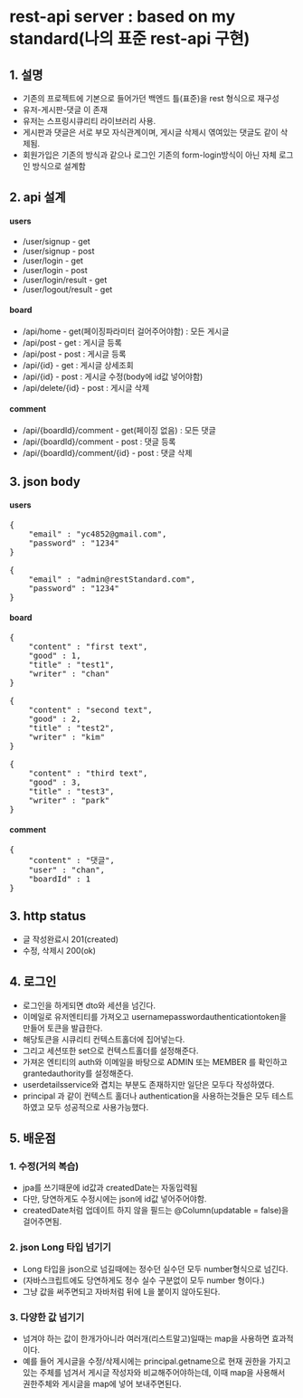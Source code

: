 # rest-api server : based on my standard(나의 표준 rest-api 구현)

## 1. 설명
* 기존의 프로젝트에 기본으로 들어가던 백엔드 틀(표준)을 rest 형식으로 재구성
* 유저-게시판-댓글 이 존재
* 유저는 스프링시큐리티 라이브러리 사용.
* 게시판과 댓글은 서로 부모 자식관계이며, 게시글 삭제시 엮여있는 댓글도 같이 삭제됨.
* 회원가입은 기존의 방식과 같으나 로그인 기존의 form-login방식이 아닌 자체 로그인 방식으로 설계함

## 2. api 설계
#### users
* /user/signup - get
* /user/signup - post
* /user/login - get
* /user/login - post
* /user/login/result - get
* /user/logout/result - get

#### board
* /api/home - get(페이징파라미터 걸어주어야함) : 모든 게시글
* /api/post - get : 게시글 등록
* /api/post - post : 게시글 등록
* /api/{id} - get : 게시글 상세조회
* /api/{id} - post : 게시글 수정(body에 id값 넣어야함)
* /api/delete/{id} - post : 게시글 삭제

#### comment
* /api/{boardId}/comment - get(페이징 없음) : 모든 댓글
* /api/{boardId}/comment - post : 댓글 등록
* /api/{boardId}/comment/{id} - post : 댓글 삭제

## 3. json body
#### users
<pre>
{
    "email" : "yc4852@gmail.com",
    "password" : "1234"
}

{
    "email" : "admin@restStandard.com",
    "password" : "1234"
}
</pre>
#### board
<pre>
{
    "content" : "first text",
    "good" : 1,
    "title" : "test1",
    "writer" : "chan"
}

{
    "content" : "second text",
    "good" : 2,
    "title" : "test2",
    "writer" : "kim"
}

{
    "content" : "third text",
    "good" : 3,
    "title" : "test3",
    "writer" : "park"
}
</pre>

#### comment
<pre>
{
    "content" : "댓글",
    "user" : "chan",
    "boardId" : 1
}
</pre>

## 3. http status
* 글 작성완료시 201(created)
* 수정, 삭제시 200(ok)

## 4. 로그인
* 로그인을 하게되면 dto와 세션을 넘긴다.
* 이메일로 유저엔티티를 가져오고 usernamepasswordauthenticationtoken을 만들어 토큰을 발급한다.
* 해당토큰을 시큐리티 컨텍스트홀더에 집어넣는다. 
* 그리고 세션또한 set으로 컨텍스트홀더를 설정해준다. 
* 가져온 엔티티의 auth와 이메일을 바탕으로 ADMIN 또는 MEMBER 를 확인하고 grantedauthority를 설정해준다.
* userdetailsservice와 겹치는 부분도 존재하지만 일단은 모두다 작성하였다.
* principal 과 같이 컨텍스트 홀더나 authentication을 사용하는것들은 모두 테스트 하였고 모두 성공적으로 사용가능했다.

## 5. 배운점

### 1. 수정(거의 복습)
* jpa를 쓰기때문에 id값과 createdDate는 자동입력됨
* 다만, 당연하게도 수정시에는 json에 id값 넣어주어야함.
* createdDate처럼 업데이트 하지 않을 필드는 @Column(updatable = false)을 걸어주면됨.

### 2. json Long 타입 넘기기
* Long 타입을 json으로 넘길때에는 정수던 실수던 모두 number형식으로 넘긴다.
* (자바스크립트에도 당연하게도 정수 실수 구분없이 모두 number 형이다.)
* 그냥 값을 써주면되고 자바처럼 뒤에 L을 붙이지 않아도된다.

### 3. 다양한 값 넘기기
* 넘겨야 하는 값이 한개가아니라 여러개(리스트말고)일때는 map을 사용하면 효과적이다.
* 예를 들어 게시글을 수정/삭제시에는 principal.getname으로 현재 권한을 가지고 있는 주체를 넘겨서
  게시글 작성자와 비교해주어야하는데, 이때 map을 사용해서 권한주체와 게시글을 map에 넣어 보내주면된다.